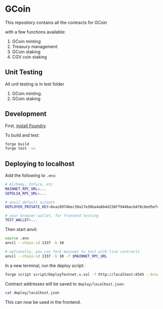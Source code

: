 # GCoin

This repository contains all the contracts for GCoin

with a few functions available:

1. GCoin minting
2. Treasury management
3. GCoin staking
4. CGV coin staking

## Unit Testing

All unit testing is in test folder

1. GCoin minting.
2. GCoin staking

## Development

First, [install Foundry](https://book.getfoundry.sh/getting-started/installation).

To build and test:

```sh
forge build
forge test -vv
```

## Deploying to localhost

Add the following to `.env`:

```sh
# Alchemy, Infura, etc
MAINNET_RPC_URL=...
SEPOLIA_RPC_URL=...

# anvil default account
DEPLOYER_PRIVATE_KEY=0xac0974bec39a17e36ba4a6b4d238ff944bacb478cbed5efcae784d7bf4f2ff80

# your browser wallet, for frontend testing
TEST_WALLET=...
```

Then start anvil:

```sh
source .env
anvil --chain-id 1337 -b 10

# optionally, you can fork mainnet to test with live contracts
anvil --chain-id 1337 -b 10 -f $MAINNET_RPC_URL
```

In a new terminal, run the deploy script:

```sh
forge script script/DeployTestnet.s.sol -f http://localhost:8545 --broadcast
```

Contract addresses will be saved to `deploy/localhost.json`:

```sh
cat deploy/localhost.json
```

This can now be used in the frontend.
